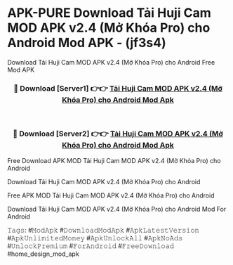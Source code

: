 # APK-PURE Download Tải Huji Cam MOD APK v2.4 (Mở Khóa Pro) cho Android Mod APK - (jf3s4)
Download Tải Huji Cam MOD APK v2.4 (Mở Khóa Pro) cho Android Free Mod APK

<div align="center">
<h3>🔴 Download [Server1] 👉👉 <a href="https://apk-comot.site?title=Tải_Huji_Cam_MOD_APK_v2.4_(Mở_Khóa_Pro)_cho_Android">Tải Huji Cam MOD APK v2.4 (Mở Khóa Pro) cho Android Mod Apk</a></h3><br>

<h3>🔴 Download [Server2] 👉👉 <a href="https://apk-comot.site?title=Tải_Huji_Cam_MOD_APK_v2.4_(Mở_Khóa_Pro)_cho_Android">Tải Huji Cam MOD APK v2.4 (Mở Khóa Pro) cho Android Mod Apk</a></h3>
</div>


Free Download APK MOD Tải Huji Cam MOD APK v2.4 (Mở Khóa Pro) cho Android

Download Tải Huji Cam MOD APK v2.4 (Mở Khóa Pro) cho Android 

Free APK MOD Tải Huji Cam MOD APK v2.4 (Mở Khóa Pro) cho Android 

Download Tải Huji Cam MOD APK v2.4 (Mở Khóa Pro) cho Android Mod For Android

𝚃𝚊𝚐𝚜: #𝙼𝚘𝚍𝙰𝚙𝚔 #𝙳𝚘𝚠𝚗𝚕𝚘𝚊𝚍𝙼𝚘𝚍𝙰𝚙𝚔 #𝙰𝚙𝚔𝙻𝚊𝚝𝚎𝚜𝚝𝚅𝚎𝚛𝚜𝚒𝚘𝚗 #𝙰𝚙𝚔𝚄𝚗𝚕𝚒𝚖𝚒𝚝𝚎𝚍𝙼𝚘𝚗𝚎𝚢 #𝙰𝚙𝚔𝚄𝚗𝚕𝚘𝚌𝚔𝙰𝚕𝚕 #𝙰𝚙𝚔𝙽𝚘𝙰𝚍𝚜 #𝚄𝚗𝚕𝚘𝚌𝚔𝙿𝚛𝚎𝚖𝚒𝚞𝚖 #𝙵𝚘𝚛𝙰𝚗𝚍𝚛𝚘𝚒𝚍 #𝙵𝚛𝚎𝚎𝙳𝚘𝚠𝚗𝚕𝚘𝚊𝚍 #home_design_mod_apk